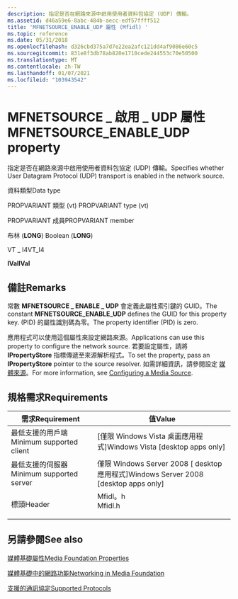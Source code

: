 ```yaml
---
description: 指定是否在網路來源中啟用使用者資料包協定 (UDP) 傳輸。
ms.assetid: d46a59e6-8abc-484b-aecc-edf57ffff512
title: 'MFNETSOURCE_ENABLE_UDP 屬性 (Mfidl) '
ms.topic: reference
ms.date: 05/31/2018
ms.openlocfilehash: d326cbd375a7d7e22ea2afc121dd4af9086e60c5
ms.sourcegitcommit: 831e8f3db78ab820e1710cede244553c70e50500
ms.translationtype: MT
ms.contentlocale: zh-TW
ms.lasthandoff: 01/07/2021
ms.locfileid: "103943542"
---
```

# <a name="mfnetsource_enable_udp-property"></a><span data-ttu-id="66620-103">MFNETSOURCE \_ 啟用 \_ UDP 屬性</span><span class="sxs-lookup"><span data-stu-id="66620-103">MFNETSOURCE\_ENABLE\_UDP property</span></span>

<span data-ttu-id="66620-104">指定是否在網路來源中啟用使用者資料包協定 (UDP) 傳輸。</span><span class="sxs-lookup"><span data-stu-id="66620-104">Specifies whether User Datagram Protocol (UDP) transport is enabled in the network source.</span></span>



<span data-ttu-id="66620-105">資料類型</span><span class="sxs-lookup"><span data-stu-id="66620-105">Data type</span></span>

<span data-ttu-id="66620-106">PROPVARIANT 類型 (vt) </span><span class="sxs-lookup"><span data-stu-id="66620-106">PROPVARIANT type (vt)</span></span>

<span data-ttu-id="66620-107">PROPVARIANT 成員</span><span class="sxs-lookup"><span data-stu-id="66620-107">PROPVARIANT member</span></span>

<span data-ttu-id="66620-108">布林 (**LONG**) </span><span class="sxs-lookup"><span data-stu-id="66620-108">Boolean (**LONG**)</span></span>

<span data-ttu-id="66620-109">VT \_ I4</span><span class="sxs-lookup"><span data-stu-id="66620-109">VT\_I4</span></span>

<span data-ttu-id="66620-110">**lVal**</span><span class="sxs-lookup"><span data-stu-id="66620-110">**lVal**</span></span>



## <a name="remarks"></a><span data-ttu-id="66620-111">備註</span><span class="sxs-lookup"><span data-stu-id="66620-111">Remarks</span></span>

<span data-ttu-id="66620-112">常數 **MFNETSOURCE \_ ENABLE \_ UDP** 會定義此屬性索引鍵的 GUID。</span><span class="sxs-lookup"><span data-stu-id="66620-112">The constant **MFNETSOURCE\_ENABLE\_UDP** defines the GUID for this property key.</span></span> <span data-ttu-id="66620-113"> (PID) 的屬性識別碼為零。</span><span class="sxs-lookup"><span data-stu-id="66620-113">The property identifier (PID) is zero.</span></span>

<span data-ttu-id="66620-114">應用程式可以使用這個屬性來設定網路來源。</span><span class="sxs-lookup"><span data-stu-id="66620-114">Applications can use this property to configure the network source.</span></span> <span data-ttu-id="66620-115">若要設定屬性，請將 **IPropertyStore** 指標傳遞至來源解析程式。</span><span class="sxs-lookup"><span data-stu-id="66620-115">To set the property, pass an **IPropertyStore** pointer to the source resolver.</span></span> <span data-ttu-id="66620-116">如需詳細資訊，請參閱設定 [媒體來源](configuring-a-media-source.md)。</span><span class="sxs-lookup"><span data-stu-id="66620-116">For more information, see [Configuring a Media Source](configuring-a-media-source.md).</span></span>

## <a name="requirements"></a><span data-ttu-id="66620-117">規格需求</span><span class="sxs-lookup"><span data-stu-id="66620-117">Requirements</span></span>



| <span data-ttu-id="66620-118">需求</span><span class="sxs-lookup"><span data-stu-id="66620-118">Requirement</span></span> | <span data-ttu-id="66620-119">值</span><span class="sxs-lookup"><span data-stu-id="66620-119">Value</span></span> |
|-------------------------------------|------------------------------------------------------------------------------------|
| <span data-ttu-id="66620-120">最低支援的用戶端</span><span class="sxs-lookup"><span data-stu-id="66620-120">Minimum supported client</span></span><br/> | <span data-ttu-id="66620-121">\[僅限 Windows Vista 桌面應用程式\]</span><span class="sxs-lookup"><span data-stu-id="66620-121">Windows Vista \[desktop apps only\]</span></span><br/>                                     |
| <span data-ttu-id="66620-122">最低支援的伺服器</span><span class="sxs-lookup"><span data-stu-id="66620-122">Minimum supported server</span></span><br/> | <span data-ttu-id="66620-123">僅限 Windows Server 2008 \[ desktop 應用程式\]</span><span class="sxs-lookup"><span data-stu-id="66620-123">Windows Server 2008 \[desktop apps only\]</span></span><br/>                               |
| <span data-ttu-id="66620-124">標頭</span><span class="sxs-lookup"><span data-stu-id="66620-124">Header</span></span><br/>                   | <dl> <span data-ttu-id="66620-125"><dt>Mfidl。h</dt></span><span class="sxs-lookup"><span data-stu-id="66620-125"><dt>Mfidl.h</dt></span></span> </dl> |



## <a name="see-also"></a><span data-ttu-id="66620-126">另請參閱</span><span class="sxs-lookup"><span data-stu-id="66620-126">See also</span></span>

<dl> <dt>

[<span data-ttu-id="66620-127">媒體基礎屬性</span><span class="sxs-lookup"><span data-stu-id="66620-127">Media Foundation Properties</span></span>](media-foundation-properties.md)
</dt> <dt>

[<span data-ttu-id="66620-128">媒體基礎中的網路功能</span><span class="sxs-lookup"><span data-stu-id="66620-128">Networking in Media Foundation</span></span>](networking-in-media-foundation.md)
</dt> <dt>

[<span data-ttu-id="66620-129">支援的通訊協定</span><span class="sxs-lookup"><span data-stu-id="66620-129">Supported Protocols</span></span>](supported-protocols.md)
</dt> </dl>

 

 




